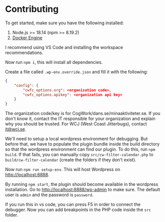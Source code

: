 # Contributing

To get started, make sure you have the following installed:

1. Node.js >= 18.14 (npm >= 8.19.2)
2. [Docker Engine](https://docs.docker.com/engine/install/)

I recommend using VS Code and installing the workspace recommendations.

Now run `npm i`, this will install all dependencies.

Create a file called `.wp-env.override.json` and fill it with the following:

```json
{
    "config": {
        "cwfc_options.org": <organization code>,
        "cwfc_options.apikey": <organization api key>
    }
}
```

The organization code/key is for CogWork/dans.se/minaaktiviteter.se. If you don't know it, contact the IT responsible for your
organization and explain why you should be trusted. For WCJ (West Coast Jitterbugs), contact it@wcj.se.

We'll need to setup a local wordpress environment for debugging. But before that, we have to populate the plugin bundle
inside the build directory so that the wordpress environment can find our plugin. To do this, run `npm build`. If that
fails, you can manually copy `src/cw-filter-calendar.php` to `build/cw-filter-calendar` (create the folders if they don't exist).

Now run `npm run setup-env`. This will host Wordpress on <http://localhost:8888>.

By running `npm start`, the plugin should become available in the wordpress installation. Go to <http://localhost:8888/wp-admin>
to make sure. The default user is `admin` and the password is `password`.

If you run this in vs code, you can press F5 in order to connect the debugger. Now you can add breakpoints in the PHP code
inside the `src` folder.
